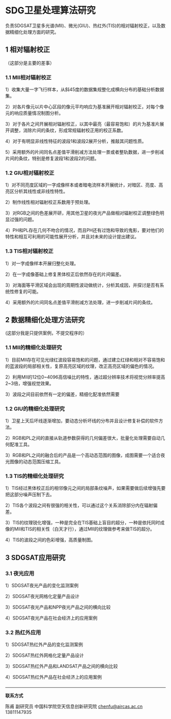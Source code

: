 # SDG卫星处理算法研究

负责SDGSAT卫星多光谱(MII)、微光(GIU)、热红外(TIS)的相对辐射校正，以及数据精细化处理方面的研究。



## 1 相对辐射校正
（这部分是主要的差事）



### 1.1 MII相对辐射校正
1）收集大量一字飞行样本，从斜45度的数据集规整化成横向分布的基础分析数据集。

2）对各片像元以片中心区段的像元平均响应为基准展开相对辐射校正，对每个像元的响应质量情况制图分析。

3）对于各片之间开展相对辐射校正，以其中最亮（最容易饱和）的片为基准片展开调整，消除片间的条纹，形成常规辐射校正用的校正系数。

4）对于有明显非线性特征的波段1和波段2展开分析，推敲其问题性质。

5）采用额外的片间同名点差值平滑削减方法处理一景或者整轨数据，进一步削减片间的条纹，特别是修复波段1和波段2的问题。



### 1.2 GIU相对辐射校正
1）对不同亮度区域的一字成像样本或者暗电流样本开展统计，对暗区、亮度、高亮区分析其线性或非线性特性。

2）制作线性相对辐射校正系数用于预处理。

3）对RGB之间的色差展开研，用其他卫星的夜光产品做相对辐射校正调整绿色明显过强的问题。

4）PH和PL存在几何不吻合的情况，而且PH还有过饱和导致的鬼影，要对他们的特性和相互可利用的可能性展开分析，并且对未来的设计提出建议。



### 1.3 TIS相对辐射校正
1）对一字成像样本开展归整化处理。

2）在一字成像基础上修复黑体校正后依然存在的片间偏差。

3）对海面等平滑区域会出现的周期性波动做统计，分析其成因，并探讨是否有系统性修复的可能。

4）采用额外的片间同名点差值平滑削减方法处理，进一步削减片间的条纹。




## 2 数据精细化处理方法研究
(这部分我是只提供案例，不提交程序的）



### 1.1 MII的精细化处理研究
1）目前MII存在可见光绿红波段容易饱和的问题，通过建立红绿和相对不容易饱和的蓝波段的局部相关性，复原高亮区域的纹理，改正高亮区域的偏色的情况。

2）利用MII的12位0~4096高信噪比的特性，通过超分辨率技术将视觉分辨率提高2~3倍，增强视觉效果。

3）波段之间目前依然有一定的偏差，精细化配准依然需要



### 1.2 GIU的精细化处理研究

1）卫星上天后坏线逐渐增加，要动态分析坏线的分布并且设计修复补偿的软件方法。

2）RGB和PL之间的直接从轨道参数获得的几何偏差很大，批量化处理需要自动几何配准工具。

3）RGB和PL之间的融合后的产品是一个高动态范围的图像，成图需要一个适合夜光图像的动态范围压缩工具。



### 1.3 TIS的精细化处理研究

1）TIS经过黑体校正后的相邻像元之间的局部条纹噪声，如果需要做后续增强先要把这部分噪声压制下去。

2）TIS各个波段之间有很强的相关性，可以通过这个关系消除部分内在辐射偏差。

3）TIS的纹理锐化增强，一种是完全在TIS基础上盲目的超分，一种是依托同时成像的MII和TIS的相关性（白天才行），通过MII的纹理做参考来做TIS的超分。

4）TIS的波段之间的色彩增强，高质量制图。



## 3 SDGSAT应用研究



### 3.1 夜光应用

1）SDGSAT夜光产品的变化监测案例

2）SDGSAT夜光网格化定量产品设计

3）SDGSAT夜光产品和NPP夜光产品之间的横向比较

4）SDGSAT夜光产品在社会经济上的应用案例



### 3.2 热红外应用

1）SDGSAT热红外产品的变化监测案例

2）SDGSAT热红外网格化定量产品设计

3）SDGSAT热红外产品和LANDSAT产品之间的横向比较

4）SDGSAT热红外产品在社会经济上的应用案例

### 


---


**联系方式**

陈甫 副研究员
中国科学院空天信息创新研究院
chenfu@aircas.ac.cn
13811147935
